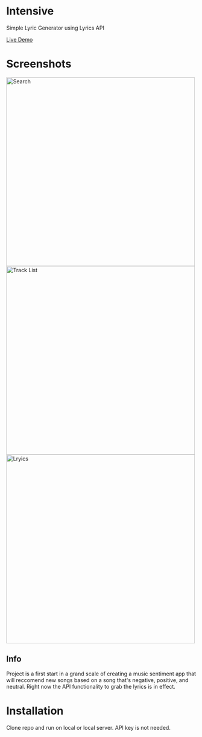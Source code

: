 # Intensive

Simple Lyric Generator using Lyrics API


<a href="https://frozen-inlet-14329.herokuapp.com/">Live Demo </a>
  
# Screenshots

<a href="https://ibb.co/C50fDg0"><img src="https://i.ibb.co/MDNmQrN/Screen-Shot-2020-10-19-at-3-45-00-PM.png" alt="Search" border="0" height = 500 width = 500></a>
<a href="https://ibb.co/99h16Pb"><img src="https://i.ibb.co/KjDfdn2/Screen-Shot-2020-10-19-at-3-44-54-PM.png" alt="Track List" border="0" height = 500 width = 500></a>
<a href="https://ibb.co/0C4hNF3"><img src="https://i.ibb.co/ByWqDrR/Screen-Shot-2020-10-19-at-3-44-42-PM.png" alt="Lryics" border="0" height = 500 width = 500></a>


## Info 

Project is a first start in a grand scale of creating a music sentiment app that will reccomend new songs based on a song that's negative, positive, and neutral. Right now the API functionality to grab the lyrics is in effect.

# Installation 

Clone repo and run on local or local server. API key is not needed. 
